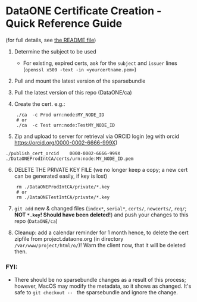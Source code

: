 # DataONE Certificate Creation - Quick Reference Guide

(for full details, see [the README file](./README.md))


1. Determine the subject to be used

    * For existing, expired certs, ask for the `subject` and `issuer` lines 
(`openssl x509 -text -in <yourcertname.pem>`)

2. Pull and mount the latest version of the sparsebundle

3. Pull the latest version of this repo (DataONE/ca)

4. Create the cert. e.g.:

```shell
    ./ca  -c Prod urn:node:MY_NODE_ID
    # or
    ./ca  -c Test urn:node:TestMY_NODE_ID
```

5. Zip and upload to server for retrieval via ORCID login (eg with orcid 
   https://orcid.org/0000-0002-6666-999X)

```shell
./publish_cert_orcid    0000-0002-6666-999X    ./DataONEProdIntCA/certs/urn:node:MY_NODE_ID.pem
```

6. DELETE THE PRIVATE KEY FILE (we no longer keep a copy; a new cert can be generated easily, if 
   key is lost)
```shell
    rm ./DataONEProdIntCA/private/*.key
    # or
    rm ./DataONETestIntCA/private/*.key
```

7. `git add` new & changed files (`index*`, `serial*`, `certs/`, `newcerts/`, `req/`; **NOT `*.key`! Should have been deleted!**) and push your changes to this repo (`DataONE/ca`)

8. Cleanup: add a calendar reminder for 1 month hence, to delete the cert zipfile from project.dataone.org (in directory ` /var/www/project/html/o/`)! Warn the client now, that it will be deleted then.


### FYI:

* There should be no sparsebundle changes as a result of this process; however, MacOS may modify the metadata, so it shows as changed. It's safe to `git checkout -- ` the sparsebundle and ignore the change.


